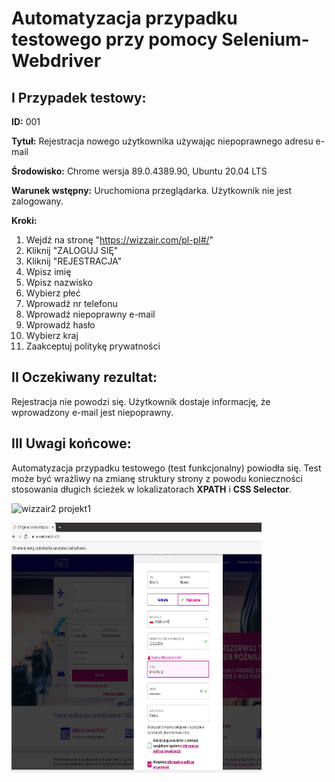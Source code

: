 # Automatyzacja przypadku testowego przy pomocy Selenium-Webdriver #

## **I Przypadek testowy:** ##

**ID:** 001

**Tytuł:** Rejestracja nowego użytkownika używając niepoprawnego adresu e-mail

**Środowisko:** Chrome wersja 89.0.4389.90, Ubuntu 20.04 LTS

**Warunek wstępny:** Uruchomiona przeglądarka. Użytkownik nie jest zalogowany.

**Kroki:**
1. Wejdź na stronę "https://wizzair.com/pl-pl#/"
2. Kliknij "ZALOGUJ SIĘ" 
3. Kliknij "REJESTRACJA" 
4. Wpisz imię 
5. Wpisz nazwisko 
6. Wybierz płeć
7. Wprowadź nr telefonu 
8. Wprowadź niepoprawny e-mail 
9. Wprowadź hasło 
10. Wybierz kraj  
11. Zaakceptuj politykę prywatności  

## **II Oczekiwany rezultat:** ## 
Rejestracja nie powodzi się. Użytkownik dostaje informację, że wprowadzony e-mail jest niepoprawny.

## **III Uwagi końcowe:** ## 
Automatyzacja przypadku testowego (test funkcjonalny) powiodła się. Test może być wrażliwy na zmianę struktury strony z powodu konieczności stosowania długich ścieżek w lokalizatorach **XPATH** i **CSS Selector**. 

![wizzair2 projekt1](https://user-images.githubusercontent.com/53537695/113926992-2f355600-97ed-11eb-8779-5b91ba92e343.png)

<img src="https://github.com/Jula90210/Automatyzacja-Selenium-Webdriver/blob/master/wizzair%20projekt1.png" width="400" height="400" />

